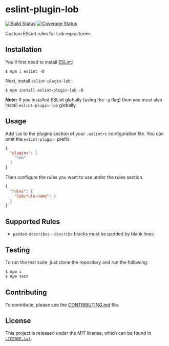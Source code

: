 # eslint-plugin-lob

[![Build Status](https://travis-ci.org/lob/eslint-plugin-lob.svg?branch=master)](https://travis-ci.org/lob/eslint-plugin-lob)
[![Coverage Status](https://coveralls.io/repos/github/lob/eslint-plugin-lob/badge.svg?branch=master)](https://coveralls.io/github/lob/eslint-plugin-lob?branch=master)

Custom ESLint rules for Lob repositories

## Installation

You'll first need to install [ESLint](http://eslint.org):

```
$ npm i eslint -D
```

Next, install `eslint-plugin-lob`:

```
$ npm install eslint-plugin-lob -D
```

**Note:** If you installed ESLint globally (using the `-g` flag) then you must also install `eslint-plugin-lob` globally.

## Usage

Add `lob` to the plugins section of your `.eslintrc` configuration file. You can omit the `eslint-plugin-` prefix:

```json
{
  "plugins": [
    "lob"
  ]
}
```

Then configure the rules you want to use under the rules section.

```json
{
  "rules": {
    "lob/rule-name": 2
  }
}
```

## Supported Rules

* `padded-describes` - `describe` blocks must be padded by blank lines

## Testing

To run the test suite, just clone the repository and run the following:

```bash
$ npm i
$ npm test
```

## Contributing

To contribute, please see the [CONTRIBUTING.md](CONTRIBUTING.md) file.

## License

This project is released under the MIT license, which can be found in [`LICENSE.txt`](LICENSE.txt).
